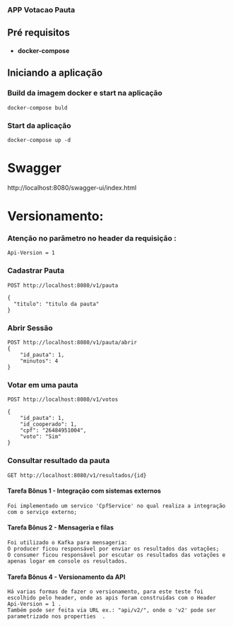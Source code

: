 ### APP Votacao Pauta 


## Pré requisitos
- #### docker-compose

## Iniciando a aplicação


### Build da imagem docker e start na aplicação
```
docker-compose buld 
``` 
### Start da aplicação
```
docker-compose up -d
```

# Swagger
http://localhost:8080/swagger-ui/index.html


# Versionamento:
### Atenção no parâmetro no header da requisição :

```
Api-Version = 1
```

### Cadastrar Pauta

```
POST http://localhost:8080/v1/pauta

{
  "titulo": "titulo da pauta"
}
``` 

### Abrir Sessão

```
POST http://localhost:8080/v1/pauta/abrir
{
    "id_pauta": 1,
    "minutos": 4
}
```
### Votar em uma pauta
```
POST http://localhost:8080/v1/votos

{
    "id_pauta": 1,
    "id_cooperado": 1,
    "cpf": "26484951004",
    "voto": "Sim"
}
``` 

### Consultar resultado da pauta
```
GET http://localhost:8080/v1/resultados/{id}
``` 

#### Tarefa Bônus 1 - Integração com sistemas externos
    Foi implementado um servico 'CpfService' no qual realiza a integração com o serviço externo;

#### Tarefa Bônus 2 - Mensageria e filas
    Foi utilizado o Kafka para mensageria:
    O producer ficou responsável por enviar os resultados das votações;
    O consumer ficou responsável por escutar os resultados das votações e apenas logar em console os resultados.

#### Tarefa Bônus 4 - Versionamento da API
    Há varias formas de fazer o versionamento, para este teste foi escolhido pelo header, onde as apis foram construidas com o Header Api-Version = 1 .
    Também pode ser feita via URL ex.: "api/v2/", onde o 'v2' pode ser parametrizado nos properties  .



